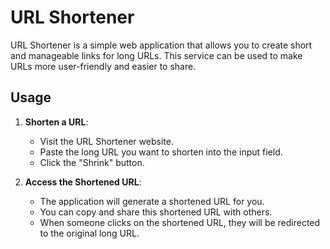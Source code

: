 # URL Shortener

URL Shortener is a simple web application that allows you to create short and manageable links for long URLs. This service can be used to make URLs more user-friendly and easier to share.

## Usage

1. **Shorten a URL**:

   - Visit the URL Shortener website.
   - Paste the long URL you want to shorten into the input field.
   - Click the "Shrink" button.

2. **Access the Shortened URL**:

   - The application will generate a shortened URL for you.
   - You can copy and share this shortened URL with others.
   - When someone clicks on the shortened URL, they will be redirected to the original long URL.

